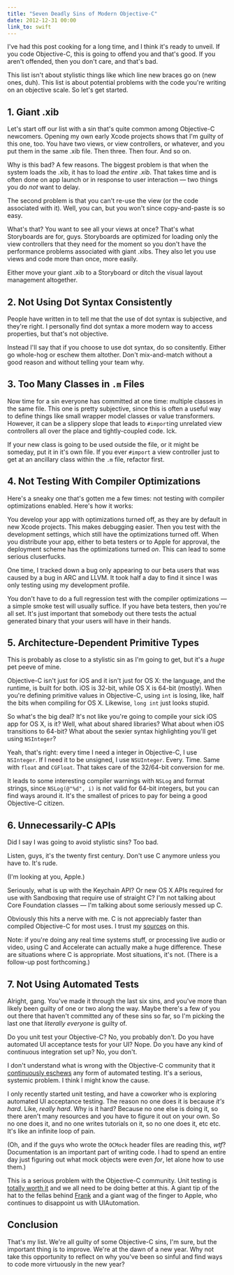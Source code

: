 ```yaml
---
title: "Seven Deadly Sins of Modern Objective-C"
date: 2012-12-31 00:00
link_to: swift
---
```


I've had this post cooking for a long time, and I think it's ready to unveil. If you code Objective-C, this is going to offend you and that's good. If you aren't offended, then you don't care, and that's bad.

This list isn't about stylistic things like which line new braces go on (new ones, duh). This list is about potential problems with the code you're writing on an objective scale. So let's get started.

## 1. Giant .xib

Let's start off our list with a sin that's quite common among Objective-C newcomers. Opening my own early Xcode projects shows that I'm guilty of this one, too. You have two views, or view controllers, or whatever, and you put them in the same .xib file. Then three. Then four. And so on.

Why is this bad? A few reasons. The biggest problem is that when the system loads the .xib, it has to load _the entire .xib_. That takes time and is often done on app launch or in response to user interaction — two things you do _not_ want to delay.

The second problem is that you can't re-use the view (or the code associated with it). Well, you can, but you won't since copy-and-paste is so easy.

What's that? You want to see all your views at once? That's what Storyboards are for, guys. Storyboards are optimized for loading only the view controllers that they need for the moment so you don't have the performance problems associated with giant .xibs. They also let you use views and code more than once, more easily.

Either move your giant .xib to a Storyboard or ditch the visual layout management altogether.

## 2. Not Using Dot Syntax Consistently

People have written in to tell me that the use of dot syntax is subjective, and they're right. I personally find dot syntax a more modern way to access properties, but that's not objective.

Instead I'll say that if you choose to use dot syntax, do so consitently. Either go whole-hog or eschew them altother. Don't mix-and-match without a good reason and without telling your team why.

## 3. Too Many Classes in `.m` Files

Now time for a sin everyone has committed at one time: multiple classes in the same file. This one is pretty subjective, since this is often a useful way to define things like small wrapper model classes or value transformers. However, it can be a slippery slope that leads to `#import`ing unrelated view controllers all over the place and tightly-coupled code. Ick.

If your new class is going to be used outside the file, or it might be someday, put it in it's own file. If you ever `#import` a view controller just to get at an ancillary class within the `.m` file, refactor first.

## 4. Not Testing With Compiler Optimizations

Here's a sneaky one that's gotten me a few times: not testing with compiler optimizations enabled. Here's how it works:

You develop your app with optimizations turned off, as they are by default in new Xcode projects. This makes debugging easier. Then you test with the development settings, which still have the optimizations turned off. When you distribute your app, either to beta testers or to Apple for approval, the deployment scheme has the optimizations turned _on_. This can lead to some serious cluserfucks.

One time, I tracked down a bug only appearing to our beta users that was caused by a bug in ARC and LLVM. It took half a day to find it since I was only testing using my development profile.

You don't have to do a full regression test with the compiler optimizations — a simple smoke test will usually suffice. If you have beta testers, then you're all set. It's just important that somebody out there tests the actual generated binary that your users will have in their hands.

## 5. Architecture-Dependent Primitive Types

This is probably as close to a stylistic sin as I'm going to get, but it's a _huge_ pet peeve of mine.

Objective-C isn't just for iOS and it isn't just for OS X: the language, and the runtime, is built for both. iOS is 32-bit, while OS X is 64-bit (mostly). When you're defining primitive values in Objective-C, using `int` is losing, like, half the bits when compiling for OS X. Likewise, `long int` just looks stupid.

So what's the big deal? It's not like you're going to compile your sick iOS app for OS X, is it? Well, what about shared libraries? What about when iOS transitions to 64-bit? What about the sexier syntax highlighting you'll get using `NSInteger`?

Yeah, that's right: every time I need a integer in Objective-C, I use `NSInteger`. If I need it to be unsigned, I use `NSUInteger`. Every. Time. Same with `float` and `CGFloat`. That takes care of the 32/64-bit conversion for me.

It leads to some interesting compiler warnings with `NSLog` and format strings, since `NSLog(@"%d", i)` is not valid for 64-bit integers, but you can find ways around it. It's the smallest of prices to pay for being a good Objective-C citizen.

## 6. Unnecessarily-C APIs

Did I say I was going to avoid stylistic sins? Too bad.

Listen, guys, it's the twenty first century. Don't use C anymore unless you have to. It's rude.

(I'm looking at you, Apple.)

Seriously, what is up with the Keychain API? Or new OS X APIs required for use with Sandboxing that require use of straight C? I'm not talking about Core Foundation classes — I'm talking about some seriously messed up C.

Obviously this hits a nerve with me. C is not appreciably faster than compiled Objective-C for most uses. I trust my [sources](http://twitter.com/wilshipley/status/277920619893510144) on this.

Note: if you're doing any real time systems stuff, or processing live audio or video, using C and Accelerate can actually make a huge difference. These are situations where C is appropriate. Most situations, it's not. (There is a follow-up post forthcoming.)

## 7. Not Using Automated Tests

Alright, gang. You've made it through the last six sins, and you've more than likely been guilty of one or two along the way. Maybe there's a few of you out there that haven't committed any of these sins so far, so I'm picking the last one that _literally everyone_ is guilty of.

Do you unit test your Objective-C? No, you probably don't. Do you have automated UI acceptance tests for your UI? Nope. Do you have any kind of continuous integration set up? No, you don't.

I don't understand what is wrong with the Objective-C community that it [continuously eschews](http://5by5.tv/buildanalyze/107) any form of automated testing. It's a serious, systemic problem. I think I might know the cause.

I only recently started unit testing, and have a coworker who is exploring automated UI acceptance testing. The reason no one does it is because _it's hard_. Like, _really hard_. Why is it hard? Because no one else is doing it, so there aren't many resources and you have to figure it out on your own. So no one does it, and no one writes tutorials on it, so no one does it, etc etc. It's like an infinite loop of pain.

(Oh, and if the guys who wrote the `OCMock` header files are reading this, _wtf_? Documentation is an important part of writing code. I had to spend an entire day just figuring out what mock objects were even _for_, let alone how to use them.)

This is a serious problem with the Objective-C community. Unit testing is [totally worth it](http://www.levelofindirection.com/journal/2012/12/26/tdd-is-it-worth-it.html) and we all need to be doing better at this. A giant tip of the hat to the fellas behind [Frank](http://testingwithfrank.com) and a giant wag of the finger to Apple, who continues to disappoint us with UIAutomation.

## Conclusion

That's my list. We're all guilty of some Objective-C sins, I'm sure, but the important thing is to improve. We're at the dawn of a new year. Why not take this opportunity to reflect on why you've been so sinful and find ways to code more virtuously in the new year?

<!-- more -->
